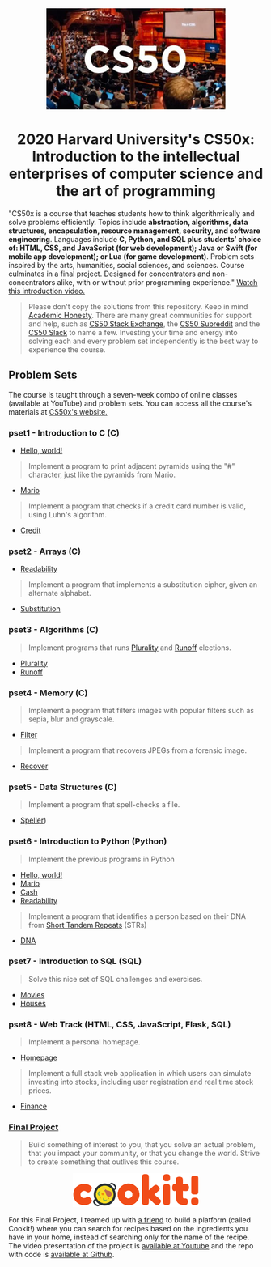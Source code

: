 <div align="center">
    <img src="./cs50x-image.jpg" height="200"/>
    <h1><b>2020 Harvard University's CS50x</b>: Introduction to the intellectual enterprises of computer science and the art of programming</h1>
</div>

"CS50x is a course that teaches students how to think algorithmically and solve problems efficiently. Topics include **abstraction, algorithms, data structures, encapsulation, resource management, security, and software engineering**. Languages include **C, Python, and SQL plus students’ choice of: HTML, CSS, and JavaScript (for web development); Java or Swift (for mobile app development); or Lua (for game development)**. Problem sets inspired by the arts, humanities, social sciences, and sciences. Course culminates in a final project. Designed for concentrators and non-concentrators alike, with or without prior programming experience." [Watch this introduction video.](https://youtu.be/3oFAJtFE8YU)

> Please don't copy the solutions from this repository. Keep in mind [Academic Honesty](https://cs50.harvard.edu/x/2020/syllabus/#academic-honesty). There are many great communities for support and help, such as [CS50 Stack Exchange](https://cs50.stackexchange.com/), the [CS50 Subreddit](https://www.reddit.com/r/cs50/) and the [CS50 Slack](http://cs50.edx.org/slack) to name a few. Investing your time and energy into solving each and every problem set independently is the best way to experience the course.

## Problem Sets  
The course is taught through a seven-week combo of online classes (available at YouTube) and problem sets. You can access all the course's materials at [CS50x's website.](https://cs50.harvard.edu/x/2020/)

### pset1 - Introduction to C (C)

- [Hello, world!](pset1/hello/)
> Implement a program to print adjacent pyramids using the "#" character, just like the pyramids from Mario.
- [Mario](pset1/mario/)
> Implement a program that checks if a credit card number is valid, using Luhn's algorithm.
- [Credit](pset1/credit/)

### pset2 - Arrays (C)

- [Readability](pset2/readability/readability.c)
> Implement a program that implements a substitution cipher, given an alternate alphabet.
- [Substitution](pset2/caesar/)

### pset3 - Algorithms (C)

> Implement programs that runs [Plurality](https://en.wikipedia.org/wiki/Plurality_voting) and [Runoff](https://www.ncsl.org/research/elections-and-campaigns/primary-runoff-elections.aspx) elections.

- [Plurality](pset3/plurality/)
- [Runoff](pset3/runoff/)

### pset4 - Memory (C)

> Implement a program that filters images with popular filters such as sepia, blur and grayscale.

- [Filter](pset4/filter/)
> Implement a program that recovers JPEGs from a forensic image.
- [Recover](pset4/recover/)

### pset5 - Data Structures (C)

> Implement a program that spell-checks a file.
- [Speller](pset5/speller/))

### pset6 - Introduction to Python (Python)

> Implement the previous programs in Python
- [Hello, world!](pset6/hello/)
- [Mario](pset6/mario/)
- [Cash](pset6/cash/)
- [Readability](pset6/readability/)
> Implement a program that identifies a person based on their DNA from [Short Tandem Repeats](https://en.wikipedia.org/wiki/STR_analysis) (STRs)
- [DNA](pset6/dna/)

### pset7 - Introduction to SQL (SQL)

> Solve this nice set of SQL challenges and exercises.
- [Movies](pset7/movies)
- [Houses](pset7/houses/roster.py)

### pset8 - Web Track (HTML, CSS, JavaScript, Flask, SQL)

> Implement a personal homepage.
- [Homepage](pset8/homepage)
> Implement a full stack web application in which users can simulate investing into stocks, including user registration and real time stock prices.
- [Finance](pset8/finance)

### [Final Project](final-project/)
> Build something of interest to you, that you solve an actual problem, that you impact your community, or that you change the world. Strive to create something that outlives this course.

<div align="center">
  <img src="./final-project-logo.svg" width="250"/>
</div>

For this Final Project, I teamed up with [a friend](https://github.com/weltonfelix) to build a platform (called Cookit!) where you can search for recipes based on the ingredients you have in your home, instead of searching only for the name of the recipe. The video presentation of the project is [available at Youtube](https://youtu.be/QfpLtNVWxLg) and the repo with code is [available at Github](https://github.com/weltonfelix/cookit).
